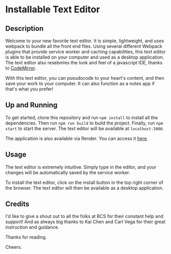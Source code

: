 # Installable Text Editor 

## Description

Welcome to your new favorite text editor. It is simple, lightweight, and uses webpack to bundle all the front end files. Using several different Webpack plugins that provide service worker and caching capabilities, this text editor is able to be installed on your computer and used as a desktop application. The text editor also resebmles the look and feel of a javascript IDE, thanks to [CodeMirror](https://codemirror.net/). 

With this text editor, you can pseudocode to your heart's content, and then save your work to your computer. It can also function as a notes app if that's what you prefer! 

## Up and Running

To get started, clone this repository and run `npm install` to install all the dependencies. Then run `npm run build` to build the project. Finally, run `npm start` to start the server. The text editor will be available at `localhost:3000`.

The application is also available via Render. You can access it [here](). 

## Usage

The text editor is extremely intuitive. Simply type in the editor, and your changes will be automatically saved by the service worker. 

To install the text editor, click on the install button in the top right corner of the browser. The text editor will then be available as a desktop application.

## Credits 

I'd like to give a shout out to all the folks at BCS for their constant help and support! And as always big thanks to Kai Chen and Carl Vega for their great instruction and guidance.

Thanks for reading. 

Cheers. 